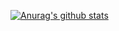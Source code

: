 [![Anurag's github stats](https://github-readme-stats.vercel.app/api?username=abcnull&theme=radical)](https://github.com/anuraghazra/github-readme-stats)
